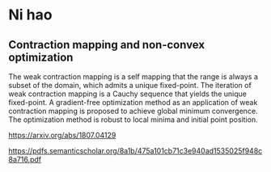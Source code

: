 
# Ni hao 


## Contraction mapping and non-convex optimization

The weak contraction mapping is a self mapping that the range is always a subset of the domain,
which admits a unique fixed-point. The iteration of weak contraction mapping is a Cauchy sequence
that yields the unique fixed-point. A gradient-free optimization method as an application of weak
contraction mapping is proposed to achieve global minimum convergence. The optimization method
is robust to local minima and initial point position.


https://arxiv.org/abs/1807.04129

https://pdfs.semanticscholar.org/8a1b/475a101cb71c3e940ad1535025f948c8a716.pdf
